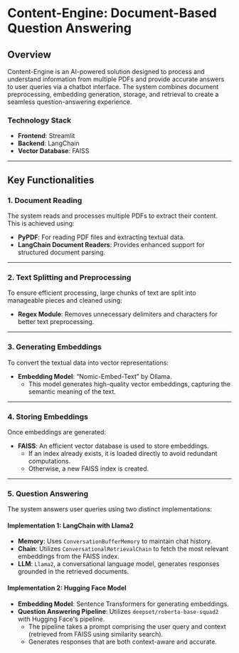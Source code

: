 # Content-Engine: Document-Based Question Answering

## Overview
Content-Engine is an AI-powered solution designed to process and understand information from multiple PDFs and provide accurate answers to user queries via a chatbot interface. The system combines document preprocessing, embedding generation, storage, and retrieval to create a seamless question-answering experience.

### **Technology Stack**
- **Frontend**: Streamlit
- **Backend**: LangChain
- **Vector Database**: FAISS

---

## **Key Functionalities**

### 1. Document Reading
The system reads and processes multiple PDFs to extract their content. This is achieved using:
- **PyPDF**: For reading PDF files and extracting textual data.
- **LangChain Document Readers**: Provides enhanced support for structured document parsing.

---

### 2. Text Splitting and Preprocessing
To ensure efficient processing, large chunks of text are split into manageable pieces and cleaned using:
- **Regex Module**: Removes unnecessary delimiters and characters for better text preprocessing.

---

### 3. Generating Embeddings
To convert the textual data into vector representations:
- **Embedding Model**: “Nomic-Embed-Text” by Ollama.
  - This model generates high-quality vector embeddings, capturing the semantic meaning of the text.

---

### 4. Storing Embeddings
Once embeddings are generated:
- **FAISS**: An efficient vector database is used to store embeddings.
  - If an index already exists, it is loaded directly to avoid redundant computations.
  - Otherwise, a new FAISS index is created.

---

### 5. Question Answering
The system answers user queries using two distinct implementations:

#### **Implementation 1: LangChain with Llama2**
- **Memory**: Uses `ConversationBufferMemory` to maintain chat history.
- **Chain**: Utilizes `ConversationalRetrievalChain` to fetch the most relevant embeddings from the FAISS index.
- **LLM**: `Llama2`, a conversational language model, generates responses grounded in the retrieved documents.

#### **Implementation 2: Hugging Face Model**
- **Embedding Model**: Sentence Transformers for generating embeddings.
- **Question Answering Pipeline**: Utilizes `deepset/roberta-base-squad2` with Hugging Face's pipeline.
  - The pipeline takes a prompt comprising the user query and context (retrieved from FAISS using similarity search).
  - Generates responses that are both context-aware and accurate.
